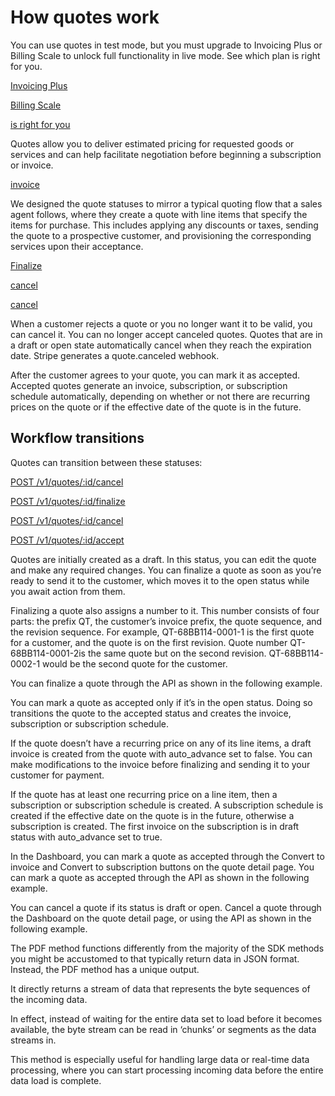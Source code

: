 # How quotes work

You can use quotes in test mode, but you must upgrade to Invoicing Plus or Billing Scale to unlock full functionality in live mode. See which plan is right for you.

[Invoicing Plus](https://stripe.com/invoicing/pricing)

[Billing Scale](https://stripe.com/billing/pricing)

[is right for you](https://support.stripe.com/questions/how-to-access-quotes)

​​Quotes allow you to deliver estimated pricing for requested goods or services and can help facilitate negotiation before beginning a subscription or invoice.

[invoice](/api/invoices)

​​We designed the quote statuses to mirror a typical quoting flow that a sales agent follows, where they create a quote with line items that specify the items for purchase. This includes applying any discounts or taxes, sending the quote to a prospective customer, and provisioning the corresponding services upon their acceptance.

[Finalize](#finalize)

[cancel](#cancel)

[cancel](#cancel)

When a customer rejects a quote or you no longer want it to be valid, you can cancel it. You can no longer accept canceled quotes. Quotes that are in a draft or open state automatically cancel when they reach the expiration date. Stripe generates a quote.canceled webhook.

​​After the customer agrees to your quote, you can mark it as accepted. Accepted quotes generate an invoice, subscription, or subscription schedule ​​automatically, depending on whether or not there are recurring prices on the quote or if the effective date of the quote is in the future.

## Workflow transitions

Quotes can transition between these statuses:

[POST /v1/quotes/:id/cancel](/api/quotes/cancel)

[POST /v1/quotes/:id/finalize](/api/quotes/finalize)

[POST /v1/quotes/:id/cancel](/api/quotes/cancel)

[POST /v1/quotes/:id/accept](/api/quotes/accept)

Quotes are initially created as a draft. In this status, you can edit the quote and make any required changes. ​​You can finalize a quote as soon as you’re ready to send it to the customer, which moves it to the open​ status while you await action from them.

Finalizing a quote also assigns a number to it. This number consists of four parts: the prefix QT, the customer’s invoice prefix, the quote sequence, and the revision sequence. For example, QT-68BB114-0001-1 is the first quote for a customer, and the quote is on the first revision. Quote number QT-68BB114-0001-2is the same quote but on the second revision. QT-68BB114-0002-1 would be the second quote for the customer.

You can finalize a quote through the API as shown in the following example.

You can mark a quote as accepted only if it’s in the open status. Doing so transitions the quote to the accepted status and creates the invoice, subscription or subscription schedule.

If the quote doesn’t have a recurring price on any of its line items, a draft invoice is created from the quote with auto_advance set to false. You can make modifications to the invoice before finalizing and sending it to your customer for payment.

If the quote has at least one recurring price on a line item, then a subscription or subscription schedule is created. A subscription schedule is created if the effective date on the quote is in the future, otherwise a subscription is created. The first invoice on the subscription is in draft status with auto_advance set to true.

In the Dashboard, you can mark a quote as accepted through the Convert to invoice and Convert to subscription buttons on the quote detail page. You can mark a quote as accepted through the API as shown in the following example.

You can cancel a quote if its status is draft or open. Cancel a quote through the Dashboard on the quote detail page, or using the API as shown in the following example.

The PDF method functions differently from the majority of the SDK methods you might be accustomed to that typically return data in JSON format. Instead, the PDF method has a unique output.

It directly returns a stream of data that represents the byte sequences of the incoming data.

In effect, instead of waiting for the entire data set to load before it becomes available, the byte stream can be read in ‘chunks’ or segments as the data streams in.

This method is especially useful for handling large data or real-time data processing, where you can start processing incoming data before the entire data load is complete.
